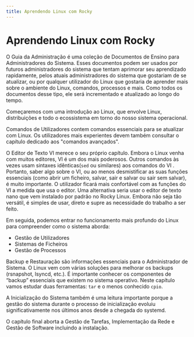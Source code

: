 ```yaml
---
title: Aprendendo Linux com Rocky
---
```


<!-- markdownlint-disable MD025 MD007 -->

# Aprendendo Linux com Rocky

O Guia da Administração é uma coleção de Documentos de Ensino para Administradores do Sistema. Esses documentos podem ser usados por futuros administradores do sistema que tentam aprimorar seu aprendizado rapidamente, pelos atuais administradores do sistema que gostariam de se atualizar, ou por qualquer utilizador do Linux que gostaria de aprender mais sobre o ambiente do Linux, comandos, processos e mais. Como todos os documentos desse tipo, ele será incrementado e atualizado ao longo do tempo.

Começaremos com uma introdução ao Linux, que envolve Linux, distribuições e todo o ecossistema em torno do nosso sistema operacional.

Comandos de Utilizadores contem comandos essenciais para se atualizar com Linux. Os utilizadores mais experientes devem também consultar o capítulo dedicado aos "comandos avançados".

O Editor de Texto VI merece o seu próprio capítulo. Embora o Linux venha com muitos editores, VI é um dos mais poderosos. Outros comandos às vezes usam sintaxes idênticas(`sed` ou similares) aos comandos do VI . Portanto, saber algo sobre o VI, ou ao menos desmistificar as suas funções essenciais (como abrir um ficheiro, salvar, sair e salvar ou sair sem salvar), é muito importante. O utilizador ficará mais confortável com as funções do VI a medida que usa o editor. Uma alternativa seria usar o editor de texto nano que vem instalado por padrão no Rocky Linux. Embora não seja tão versátil, é simples de usar, direto e supre as necessidade do trabalho a ser feito.

Em seguida, podemos entrar no funcionamento mais profundo do Linux para compreender como o sistema aborda:

* Gestão de Utilizadores
* Sistemas de Ficheiros
* Gestão de Processos

Backup e Restauração são informações essenciais para o Administrador de Sistema. O Linux vem com várias soluções para melhorar os backups (rsnapshot, lsyncd, etc.). É importante conhecer os componentes de “backup” essenciais que existem no sistema operativo. Neste capítulo vamos estudar duas ferramentas: `tar` e o menos conhecido `cpio`.

A Inicialização do Sistema também é uma leitura importante porque a gestão do sistema durante o processo de inicialização evoluiu significativamente nos últimos anos desde a chegada do systemd.

O capítulo final aborta a Gestão de Tarefas, Implementação da Rede e Gestão de Software incluindo a instalação.
